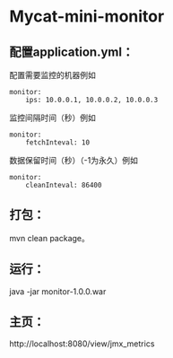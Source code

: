 # Mycat-mini-monitor

## 配置application.yml：
配置需要监控的机器例如

    monitor:
        ips: 10.0.0.1, 10.0.0.2, 10.0.0.3

监控间隔时间（秒）例如

    monitor:
        fetchInteval: 10

数据保留时间（秒）（-1为永久）例如

    monitor:
        cleanInteval: 86400
        
## 打包：
mvn clean package。

## 运行：
java -jar monitor-1.0.0.war

## 主页：
http://localhost:8080/view/jmx_metrics

